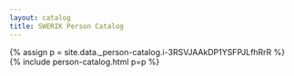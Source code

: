 ```yaml
---
layout: catalog
title: SWERIK Person Catalog
---
```

{% assign p = site.data._person-catalog.i-3RSVJAAkDP1YSFPJLfhRrR %}
{% include person-catalog.html p=p %}

